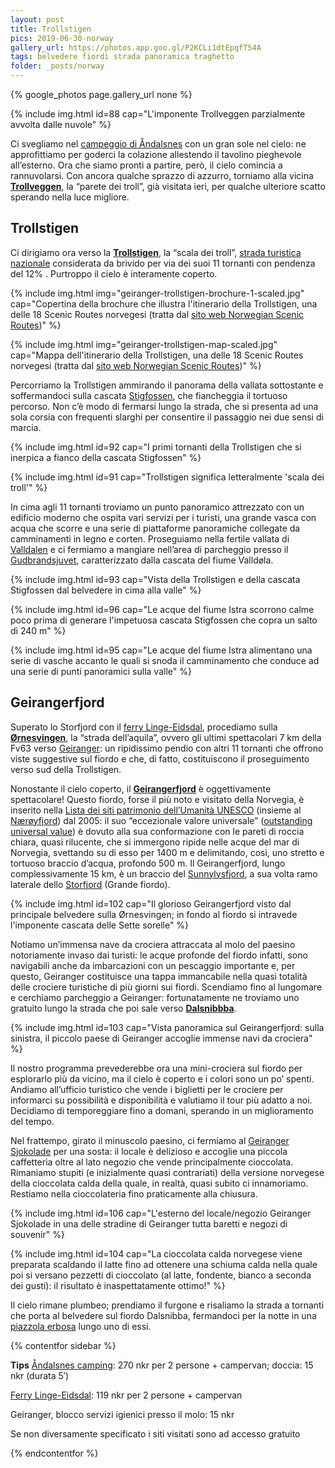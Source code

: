 ```yaml
---
layout: post
title: Trollstigen
pics: 2019-06-30-norway
gallery_url: https://photos.app.goo.gl/P2KCLi1dtEpqfT54A
tags: belvedere fiordi strada panoramica traghetto
folder: _posts/norway
---
```


{% google_photos page.gallery_url none %}

{% include img.html id=88 cap="L'imponente Trollveggen parzialmente avvolta dalle nuvole" %}

Ci svegliamo nel [campeggio di Åndalsnes](https://www.andalsnes-camping.net/home) con un gran sole nel cielo: ne approfittiamo per goderci la colazione allestendo il tavolino pieghevole all’esterno. Ora che siamo pronti a partire, però, il cielo comincia a rannuvolarsi. Con ancora qualche sprazzo di azzurro, torniamo alla vicina [**Trollveggen**](https://www.visitnorway.com/places-to-go/fjord-norway/northwest/listings-northwest/trollveggen/1001/), la “parete dei troll”, già visitata ieri, per qualche ulteriore scatto sperando nella luce migliore.

## Trollstigen

Ci dirigiamo ora verso la [**Trollstigen**](https://www.visitnorway.it/dove-andare/norvegia-dei-fiordi/trollstigen/), la “scala dei troll”, [strada turistica nazionale](https://www.nasjonaleturistveger.no/en/routes) considerata da brivido per via dei suoi 11 tornanti con pendenza del 12% . Purtroppo il cielo è interamente coperto.

{% include img.html img="geiranger-trollstigen-brochure-1-scaled.jpg" cap="Copertina della brochure che illustra l'itinerario della Trollstigen, una delle 18 Scenic Routes norvegesi (tratta dal [sito web Norwegian Scenic Routes](https://www.nasjonaleturistveger.no/en/routes/geiranger--trollstigen/))" %}

{% include img.html img="geiranger-trollstigen-map-scaled.jpg" cap="Mappa dell'itinerario della Trollstigen, una delle 18 Scenic Routes norvegesi (tratta dal [sito web Norwegian Scenic Routes](https://www.nasjonaleturistveger.no/en/routes/geiranger--trollstigen/))" %}

Percorriamo la Trollstigen ammirando il panorama della vallata sottostante e soffermandoci sulla cascata [Stigfossen](https://www.europeanwaterfalls.com/waterfalls/stigfossen-trollstigen/), che fiancheggia il tortuoso percorso. Non c’è modo di fermarsi lungo la strada, che si presenta ad una sola corsia con frequenti slarghi per consentire il passaggio nei due sensi di marcia.

{% include img.html id=92 cap="I primi tornanti della Trollstigen che si inerpica a fianco della cascata Stigfossen" %}

{% include img.html id=91 cap="Trollstigen significa letteralmente 'scala dei troll'" %}

In cima agli 11 tornanti troviamo un punto panoramico attrezzato con un edificio moderno che ospita vari servizi per i turisti, una grande vasca con acqua che scorre e una serie di piattaforme panoramiche collegate da camminamenti in legno e corten. Proseguiamo nella fertile vallata di [Valldalen](https://en.wikipedia.org/wiki/Valldalen) e ci fermiamo a mangiare nell’area di parcheggio presso il [Gudbrandsjuvet](https://www.visitnorway.com/listings/gudbrandsjuvet/187527/), caratterizzato dalla cascata del fiume Valldøla.

{% include img.html id=93 cap="Vista della Trollstigen e della cascata Stigfossen dal belvedere in cima alla valle" %}

{% include img.html id=96 cap="Le acque del fiume Istra scorrono calme poco prima di generare l&#039;impetuosa cascata Stigfossen che copra un salto di 240 m" %}

{% include img.html id=95 cap="Le acque del fiume Istra alimentano una serie di vasche accanto le quali si snoda il camminamento che conduce ad una serie di punti panoramici sulla valle" %}

## Geirangerfjord

Superato lo Storfjord con il [ferry Linge-Eidsdal](https://www.fjord1.no/Ruteoversikt/Moere-og-Romsdal/Eidsdal-Linge?from=150015248081&to=150015248080), procediamo sulla [**Ørnesvingen**](https://www.nasjonaleturistveger.no/en/routes/geiranger--trollstigen/), la “strada dell’aquila”, ovvero gli ultimi spettacolari 7 km della Fv63 verso [Geiranger](https://www.fjordnorway.com/en/destinations/geiranger): un ripidissimo pendio con altri 11 tornanti che offrono viste suggestive sul fiordo e che, di fatto, costituiscono il proseguimento verso sud della Trollstigen.

Nonostante il cielo coperto, il [**Geirangerfjord**](https://www.fjordnorway.com/en/inspiration/experience-the-geirangerfjord) è oggettivamente spettacolare! Questo fiordo, forse il più noto e visitato della Norvegia, è inserito nella [Lista dei siti patrimonio dell’Umanità UNESCO](https://whc.unesco.org/en/list/1195/) (insieme al [Nærøyfjord](https://www.visitnorway.com/listings/the-unesco-n%C3%A6r%C3%B8yfjord/12020/)) dal 2005: il suo “eccezionale valore universale” ([outstanding universal value](https://whc.unesco.org/en/criteria/)) è dovuto alla sua conformazione con le pareti di roccia chiara, quasi rilucente, che si immergono ripide nelle acque del mar di Norvegia, svettando su di esso per 1400 m e delimitando, così, uno stretto e tortuoso braccio d’acqua, profondo 500 m. Il Geirangerfjord, lungo complessivamente 15 km, è un braccio del [Sunnylvsfjord](https://en.wikipedia.org/wiki/Sunnylvsfjorden), a sua volta ramo laterale dello [Storfjord](https://en.wikipedia.org/wiki/Storfjorden_(Sunnm%C3%B8re)) (Grande fiordo).

{% include img.html id=102 cap="Il glorioso Geirangerfjord visto dal principale belvedere sulla Ørnesvingen; in fondo al fiordo si intravede l'imponente cascata delle Sette sorelle" %}

Notiamo un’immensa nave da crociera attraccata al molo del paesino notoriamente invaso dai turisti: le acque profonde del fiordo infatti, sono navigabili anche da imbarcazioni con un pescaggio importante e, per questo, Geiranger costituisce una tappa immancabile nella quasi totalità delle crociere turistiche di più giorni sui fiordi. Scendiamo fino al lungomare e cerchiamo parcheggio a Geiranger: fortunatamente ne troviamo uno gratuito lungo la strada che poi sale verso [**Dalsnibbba**](https://dalsnibba.no/en/).

{% include img.html id=103 cap="Vista panoramica sul Geirangerfjord: sulla sinistra, il piccolo paese di Geiranger accoglie immense navi da crociera" %}

Il nostro programma prevederebbe ora una mini-crociera sul fiordo per esplorarlo più da vicino, ma il cielo è coperto e i colori sono un po’ spenti. Andiamo all’ufficio turistico che vende i biglietti per le crociere per informarci su possibilità e disponibilità e valutiamo il tour più adatto a noi. Decidiamo di temporeggiare fino a domani, sperando in un miglioramento del tempo.

Nel frattempo, girato il minuscolo paesino, ci fermiamo al [Geiranger Sjokolade](https://geirangersjokolade.no/) per una sosta: il locale è delizioso e accoglie una piccola caffetteria oltre al lato negozio che vende principalmente cioccolata. Rimaniamo stupiti (e inizialmente quasi contrariati) della versione norvegese della cioccolata calda della quale, in realtà, quasi subito ci innamoriamo. Restiamo nella cioccolateria fino praticamente alla chiusura.

{% include img.html id=106 cap="L'esterno del locale/negozio Geiranger Sjokolade in una delle stradine di Geiranger tutta baretti e negozi di souvenir" %}

{% include img.html id=104 cap="La cioccolata calda norvegese viene preparata scaldando il latte fino ad ottenere una schiuma calda nella quale poi si versano pezzetti di cioccolato (al latte, fondente, bianco a seconda dei gusti): il risultato è inaspettatamente ottimo!" %}

Il cielo rimane plumbeo; prendiamo il furgone e risaliamo la strada a tornanti che porta al belvedere sul fiordo Dalsnibba, fermandoci per la notte in una [piazzola erbosa](https://park4night.com/lieu/170408//11-prim%C3%A6r-fylkesveg-63/norway/#.YwPvBnZByUl) lungo uno di essi.

{% contentfor sidebar %}

**Tips**
[Åndalsnes camping](https://www.andalsnes-camping.net/home): 270 nkr per 2 persone + campervan; doccia: 15 nkr (durata 5′)

[Ferry Linge-Eidsdal](https://www.fjord1.no/Ruteoversikt/Moere-og-Romsdal/Eidsdal-Linge?from=150015248081&to=150015248080): 119 nkr per 2 persone + campervan

Geiranger, blocco servizi igienici presso il molo: 15 nkr

Se non diversamente specificato i siti visitati sono ad accesso gratuito

{% endcontentfor %}
